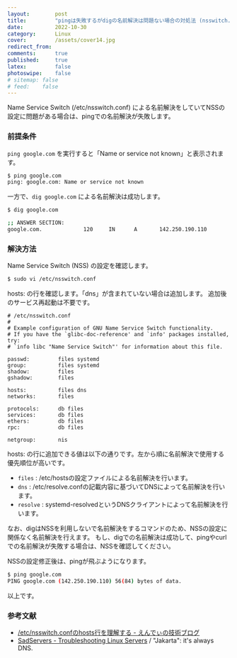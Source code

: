 ```yaml
---
layout:        post
title:         "pingは失敗するがdigの名前解決は問題ない場合の対処法 (nsswitch.conf)"
date:          2022-10-30
category:      Linux
cover:         /assets/cover14.jpg
redirect_from:
comments:      true
published:     true
latex:         false
photoswipe:    false
# sitemap: false
# feed:    false
---
```


Name Service Switch (/etc/nsswitch.conf) による名前解決をしていてNSSの設定に問題がある場合は、pingでの名前解決が失敗します。

### 前提条件

`ping google.com` を実行すると「Name or service not known」と表示されます。

```bash
$ ping google.com
ping: google.com: Name or service not known
```

一方で、`dig google.com` による名前解決は成功します。

```bash
$ dig google.com

;; ANSWER SECTION:
google.com.             120     IN      A       142.250.190.110
```

### 解決方法

Name Service Switch (NSS) の設定を確認します。

```bash
$ sudo vi /etc/nsswitch.conf
```

hosts: の行を確認します。「dns」が含まれていない場合は追加します。
追加後のサービス再起動は不要です。

```
# /etc/nsswitch.conf
#
# Example configuration of GNU Name Service Switch functionality.
# If you have the `glibc-doc-reference' and `info' packages installed, try:
# `info libc "Name Service Switch"' for information about this file.

passwd:         files systemd
group:          files systemd
shadow:         files
gshadow:        files

hosts:          files dns
networks:       files

protocols:      db files
services:       db files
ethers:         db files
rpc:            db files

netgroup:       nis
```

hosts: の行に追加できる値は以下の通りです。左から順に名前解決で使用する優先順位が高いです。

- `files` : /etc/hostsの設定ファイルによる名前解決を行います。
- `dns` : /etc/resolve.confの記載内容に基づいてDNSによって名前解決を行います。
- `resolve` : systemd-resolvedというDNSクライアントによって名前解決を行います。

なお、digはNSSを利用しないで名前解決をするコマンドのため、NSSの設定に関係なく名前解決を行えます。
もし、digでの名前解決は成功して、pingやcurlでの名前解決が失敗する場合は、NSSを確認してください。

NSSの設定修正後は、pingが飛ぶようになります。

```bash
$ ping google.com
PING google.com (142.250.190.110) 56(84) bytes of data.
```

以上です。

### 参考文献
- [/etc/nsswitch.confのhosts行を理解する - えんでぃの技術ブログ](https://endy-tech.hatenablog.jp/entry/dns_nss#Name-Service-Switch)
- [SadServers - Troubleshooting Linux Servers](https://sadservers.com/scenarios) / "Jakarta": it's always DNS.